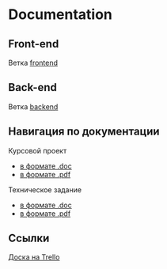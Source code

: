 # Documentation

<h2>Front-end</h2>
Ветка <a href="https://github.com/MarketVSU/Frontend">frontend</a>

<h2>Back-end</h2>
Ветка <a href="https://github.com/MarketVSU/Backend">backend</a>

<h2>Навигация по документации</h2>
Курсовой проект
<ul>
  <li><a href="https://github.com/MarketVSU/Documentation/blob/master/Kursovoy_proekt.docx">в формате .doc</a></li>
  <li><a href="">в формате .pdf</a></li>
</ul>
Техническое задание
<ul>
  <li><a href="">в формате .doc</a></li>
  <li><a href="">в формате .pdf</a></li>
</ul>
<h2>Ссылки</h2>
<a href="https://trello.com/b/OvZapIpQ/clothing-store">Доска на Trello</a><br>
